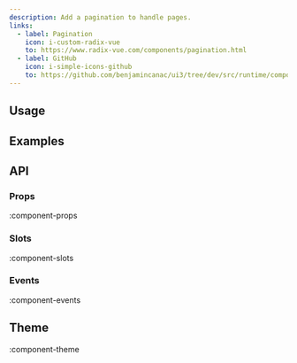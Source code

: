 ```yaml
---
description: Add a pagination to handle pages.
links:
  - label: Pagination
    icon: i-custom-radix-vue
    to: https://www.radix-vue.com/components/pagination.html
  - label: GitHub
    icon: i-simple-icons-github
    to: https://github.com/benjamincanac/ui3/tree/dev/src/runtime/components/Pagination.vue
---
```


## Usage

## Examples

## API

### Props

:component-props

### Slots

:component-slots

### Events

:component-events

## Theme

:component-theme
